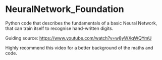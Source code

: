 # NeuralNetwork_Foundation
Python code that describes the fundamentals of a basic Neural Network, that can train itself to recognise hand-written digits.


Guiding source: https://www.youtube.com/watch?v=w8yWXqWQYmU

Highly recommend this video for a better background of the maths and code.
